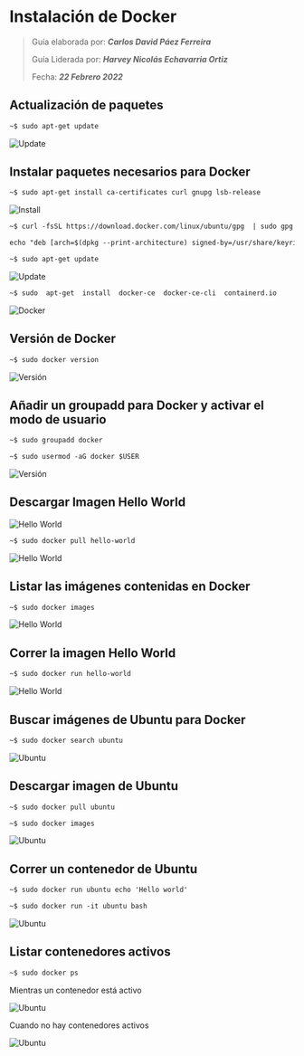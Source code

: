 # Instalación de Docker

> Guía elaborada por: ***Carlos David Páez Ferreira***
>
> Guía Liderada por: ***Harvey Nicolás Echavarria Ortiz***
>
> Fecha: ***22 Febrero 2022***

## Actualización de paquetes

```txt
~$ sudo apt-get update
```

![Update](doc/01.png)

## Instalar paquetes necesarios para Docker

```txt
~$ sudo apt-get install ca-certificates curl gnupg lsb-release 
```

![Install](doc/02.png)

```txt
~$ curl -fsSL https://download.docker.com/linux/ubuntu/gpg  | sudo gpg --dearmor -o /usr/share/keyrings/docker-archive-keyring.gpg
```

```txt
echo "deb [arch=$(dpkg --print-architecture) signed-by=/usr/share/keyrings/docker-archive-keyring.gpg] https://download.docker.com/linux/ubuntu $(lsb_release -cs) stable" | sudo tee /etc/apt/sources.list.d/docker.list > /dev/null
```

```txt
~$ sudo apt-get update
```

![Update](doc/03.png)

```txt
~$ sudo  apt-get  install  docker-ce  docker-ce-cli  containerd.io
```

![Docker](doc/04.png)

## Versión de Docker

```txt
~$ sudo docker version
```

![Versión](doc/05.png)

## Añadir un groupadd para Docker y activar el modo de usuario

```txt
~$ sudo groupadd docker 
```

```txt
~$ sudo usermod -aG docker $USER
```

![Versión](doc/06.png)

## Descargar Imagen Hello World

![Hello World](doc/07.png)

```txt
~$ sudo docker pull hello-world
```

![Hello World](doc/08.png)

## Listar las imágenes contenidas en Docker

```txt
~$ sudo docker images
```

![Hello World](doc/09.png)

## Correr la imagen Hello World

```txt
~$ sudo docker run hello-world
```

![Hello World](doc/10.png)

## Buscar imágenes de Ubuntu para Docker

```txt
~$ sudo docker search ubuntu
```

![Ubuntu](doc/11.png)

## Descargar imagen de Ubuntu

```txt
~$ sudo docker pull ubuntu
```

```txt
~$ sudo docker images
```

![Ubuntu](doc/12.png)

## Correr un contenedor de Ubuntu

```txt
~$ sudo docker run ubuntu echo 'Hello world'
```

```txt
~$ sudo docker run -it ubuntu bash
```

![Ubuntu](doc/13.png)

## Listar contenedores activos

```txt
~$ sudo docker ps
```

Mientras un contenedor está activo

![Ubuntu](doc/14.png)

Cuando no hay contenedores activos

![Ubuntu](doc/15.png)
